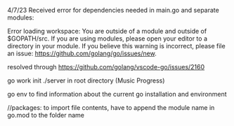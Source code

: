 4/7/23
Received error for dependencies needed in main.go and separate modules: 

Error loading workspace: You are outside of a module and outside of $GOPATH/src. If you are using modules, please open your editor to a directory in your module. If you believe this warning is incorrect, please file an issue: https://github.com/golang/go/issues/new.

resolved through 
https://github.com/golang/vscode-go/issues/2160

go work init ./server 
in root directory (Music Progress)

go env to find information about the current go installation and environment

//packages: to import file contents, have to append the module name in go.mod to the folder name
